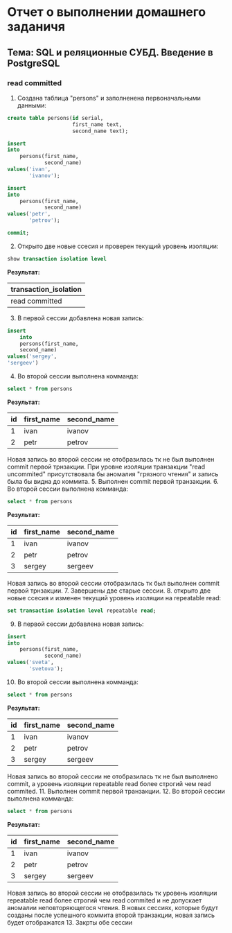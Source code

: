 # Отчет о выполнении домашнего заданичя
## Тема: SQL и реляционные СУБД. Введение в PostgreSQL

### read committed
1.  Cоздана таблица "persons" и заполненена первоначальными данными:

```SQL
create table persons(id serial,
                     first_name text,
                     second_name text);

insert
into
    persons(first_name,
            second_name)
values('ivan',
       'ivanov');

insert
into
    persons(first_name,
            second_name)
values('petr',
       'petrov');

commit;
```
2. Открыто две новые ссесия и проверен текущий уровень изоляции:
```SQL
show transaction isolation level
```
**Результат:**

| transaction_isolation | 
|-----------------------| 
| read committed        |

3. В первой сессии добавлена новая запись: 

```SQL
insert
	into
	persons(first_name,
	second_name)
values('sergey',
'sergeev')
```
4. Во второй сессии выполнена комманда:
```SQL
select * from persons
```
**Результат:**

|id|first_name|second_name|
|--|----------|-----------|
|1|ivan|ivanov|
|2|petr|petrov|


Новая запись во второй сессии не отобразилась тк не был выполнен commit первой трнзакции.
При уровне изоляции транзакции "read uncommited" 
присутствовала бы аномалия "грязного чтения" и запись была бы видна до коммита.
5. Выполнен commit первой транзакции.
6. Во второй сессии выполнена комманда:
```SQL
select * from persons
```
**Результат:**

| id |first_name|second_name|
|----|----------|-----------|
| 1  |ivan|ivanov|
| 2  |petr|petrov|
| 3  |sergey|sergeev|

Новая запись во второй сессии отобразилась тк был выполнен commit первой трнзакции.
7. Завершены две старые сессии.
8. открыто две новые ссесия и изменен текущий уровень изоляции на repeatable read:
```SQL
set transaction isolation level repeatable read;
```
9. В первой сессии добавлена новая запись:

```SQL
insert
into
    persons(first_name,
            second_name)
values('sveta',
       'svetova');
```
10. Во второй сессии выполнена комманда:
```SQL
select * from persons
```
**Результат:**

| id |first_name|second_name|
|----|----------|-----------|
| 1  |ivan|ivanov|
| 2  |petr|petrov|
| 3  |sergey|sergeev|

Новая запись во второй сессии не отобразилась тк не был выполнено commit,
а уровень изоляции repeatable read более строгий чем read commited.
11. Выполнен commit первой транзакции.
12. Во второй сессии выполнена комманда:
```SQL
select * from persons
```
**Результат:**

| id |first_name|second_name|
|----|----------|-----------|
| 1  |ivan|ivanov|
| 2  |petr|petrov|
| 3  |sergey|sergeev|

Новая запись во второй сессии не отобразилась тк уровень изоляции repeatable read более строгий чем read commited 
и не допускает аномалии неповторяющегося чтения.
В новых сессиях, которые будут созданы после успешного коммита второй транзакции, новая запись будет отображатся
13. Закрты обе сессии